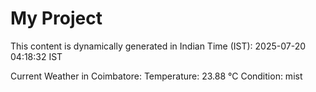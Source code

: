 # My Project

This content is dynamically generated in Indian Time (IST): 2025-07-20 04:18:32 IST


Current Weather in Coimbatore:
Temperature: 23.88 °C
Condition: mist
